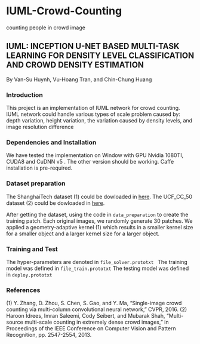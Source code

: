 # IUML-Crowd-Counting
counting people in crowd image

## IUML: INCEPTION U-NET BASED MULTI-TASK LEARNING FOR DENSITY LEVEL CLASSIFICATION AND CROWD DENSITY ESTIMATION
By Van-Su Huynh, Vu-Hoang Tran, and Chin-Chung Huang

### Introduction
This project is an implementation of IUML network for crowd counting. IUML network could handle various types of scale problem caused by: depth variation, height variation, the variation caused by density levels, and image resolution difference 

### Dependencies and Installation 
We have tested the implementation on Window with GPU Nvidia 1080TI, CUDA8 and CuDNN v5 . The other version should be working. Caffe installation is pre-required.

### Dataset preparation
The ShanghaiTech dataset (1) could be dowloaded in [here]( https://www.dropbox.com/s/fipgjqxl7uj8hd5/ShanghaiTech.zip?dl=0).
The UCF_CC_50 dataset (2) could be dowloaded in [here](https://www.crcv.ucf.edu/data/ucf-cc-50/).

After getting the dataset, using the code in ```data_preparation``` to create the training patch.
Each original images, we randomly generate 30 patches.
We applied a geometry-adaptive kernel (1) which results in a smaller kernel size for a smaller object and a larger kernel size for a larger object.

### Training and Test
The hyper-parameters are denoted in ```file_solver.prototxt ```
The training model was defined in ``` file_train.prototxt ```
The testing model was defined in ``` deploy.prototxt ```

### References
(1) Y. Zhang, D. Zhou, S. Chen, S. Gao, and Y. Ma, “Single-image crowd counting via multi-column convolutional neural network,” CVPR, 2016.
(2) Haroon Idrees, Imran Saleemi, Cody Seibert, and Mubarak Shah, “Multi-source multi-scale counting in extremely dense crowd images,” in Proceedings of the IEEE Conference on Computer Vision and Pattern Recognition, pp. 2547-2554, 2013.



